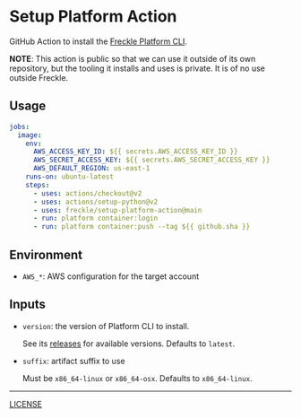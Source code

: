 # Setup Platform Action

GitHub Action to install the [Freckle Platform CLI][platform].

[platform]: https://github.com/freckle/platform

**NOTE**: This action is public so that we can use it outside of its own
repository, but the tooling it installs and uses is private. It is of no use
outside Freckle.

## Usage

```yaml
jobs:
  image:
    env:
      AWS_ACCESS_KEY_ID: ${{ secrets.AWS_ACCESS_KEY_ID }}
      AWS_SECRET_ACCESS_KEY: ${{ secrets.AWS_SECRET_ACCESS_KEY }}
      AWS_DEFAULT_REGION: us-east-1
    runs-on: ubuntu-latest
    steps:
      - uses: actions/checkout@v2
      - uses: actions/setup-python@v2
      - uses: freckle/setup-platform-action@main
      - run: platform container:login
      - run: platform container:push --tag ${{ github.sha }}
```

## Environment

- `AWS_*`: AWS configuration for the target account

## Inputs

- `version`: the version of Platform CLI to install.

  See its [releases][] for available versions. Defaults to `latest`.

  [releases]: https://github.com/freckle/platform/releases

- `suffix`: artifact suffix to use

  Must be `x86_64-linux` or `x86_64-osx`. Defaults to `x86_64-linux`.

---

[LICENSE](./LICENSE)
